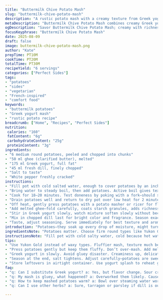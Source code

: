 ```yaml
---
title: "Buttermilk Chive Potato Mash"
slug: "buttermilk-chive-potato-mash"
description: "A rustic potato mash with a creamy texture from Greek yogurt and melted ghee. Fresh dill replaces chives for a herbaceous twist. Creaminess balanced with subtle tang from yogurt. Salt and white pepper season gently. Cook potatoes until easily pierced and steaming, not falling apart. Ghee melts into warm potatoes smoother than butter. Dill adds aroma and green flecks. This mash serves as a side or base for roasted vegetables or grilled fish."
metaDescription: "Buttermilk Chive Potato Mash combines creamy Greek yogurt, fragrant dill with rustic potatoes for a savory, textural side dish that's perfect for any meal"
ogDescription: "Savor Buttermilk Chive Potato Mash; creamy with richness, herbaceous notes, all balanced. Ideal side for Roasted Veggies or Grilled Fish."
focusKeyphrase: "Buttermilk Chive Potato Mash"
date: 2025-08-09
draft: false
image: buttermilk-chive-potato-mash.png
author: "Kate"
prepTime: PT10M
cookTime: PT20M
totalTime: PT30M
recipeYield: "6 servings"
categories: ["Perfect Sides"]
tags:
- "potatoes"
- "sides"
- "vegetarian"
- "French-inspired"
- "comfort food"
keywords:
- "buttermilk potatoes"
- "Greek yogurt mash"
- "rustic potato recipe"
breadcrumb: ["Home", "Recipes", "Perfect Sides"]
nutrition: 
 calories: "160"
 fatContent: "6g"
 carbohydrateContent: "25g"
 proteinContent: "3g"
ingredients:
- "6 medium round potatoes, peeled and chopped into chunks"
- "50 ml ghee (clarified butter), melted"
- "175 ml Greek yogurt, full fat"
- "45 ml fresh dill, finely chopped"
- "Salt to taste"
- "White pepper freshly cracked"
instructions:
- "Fill pot with cold salted water, enough to cover potatoes by an inch."
- "Bring water to steady boil, then add potatoes. Active boil gives texture but don’t let potatoes dance too much or they’ll get mushy."
- "Cook for 18–20 minutes. Test doneness by poking with a fork—should slide in easily but potato still holds shape."
- "Drain potatoes well and return to dry pot over low heat for 2 minutes, shaking gently to evaporate residual moisture. Avoid watery mash."
- "Off heat, gently press potatoes with a potato masher or ricer for fluffiness."
- "Add melted ghee—fold carefully, coats starch granules, adds richness without heaviness."
- "Stir in Greek yogurt slowly, watch mixture soften slowly without becoming gluey. Heat kills sourness but texture stays intact."
- "Mix in chopped dill last for bright color and fragrance. Season exactly here with salt and freshly cracked white pepper."
- "Taste, adjust seasoning. Serve immediately for best texture and aroma. Reheat carefully with splash of yogurt to loosen if needed."
introduction: "Potatoes—they soak up every drop of moisture, might turn gluey if mishandled. Use firm round spuds for that crumbly texture instead of waxy. Rely on dry heat phases to stress starch, coax fluffiness. Butter’s great, but ghee melts cleaner; less water means less gumminess. Swap buttermilk for yogurt—a bit more tang, less liquid volume. Fresh herbs anchor flavor, dill’s deeper than chive, earthier, piney. White pepper avoids black specs, keeps mash visually clean. Test potatoes—not all cooks watch on timers—when fork slides like blade through warm silk, it’s ready. Drain well, dry out, then mash. Gradual mixing keeps air in; crushing raw heat ruins texture. Season last—salt tightens starch network, pepper wakes nose. Serve hot, or remnants get gluey fast."
ingredientsNote: "Potatoes matter. Choose firm round types like Yukon Gold instead of waxy reds or starchy Russets for this style. Peeling preferred for smooth mash but skins left on add rustic texture if well scrubbed. Ghee substitutes clarified butter, no milk solids means higher smoke point, cleaner flavor. Greek yogurt is stand-in for buttermilk here. Use full fat, improves creaminess. Dill swaps chives; offers a stronger herbal profile without overpowering. Salt to taste but keep in mind potato’s natural sweetness, add gradually. White pepper instead of black keeps mash looking pristine but mild heat persists. If no ghee, unsalted butter’s fine but add slowly to avoid breaking mash. Alternative herbs—tarragon, parsley—work if dill absent."
instructionsNote: "Fill pot with cold salty water, cold because hot water cooks unevenly, results in mealy centers and mushy edges. Salt water seasons potatoes from inside out. Boil potatoes uncovered, noisy rolling boil agitating chunks supports even cooking, but too fierce leads to falling apart. Check for fork tender, not mushy—potatoes continue cooking after draining. Drain and dump them back in warm pot, low heat shakes off excess moisture, prevents gluey glue right from the start. Use potato masher or ricer; mashing raw heat too aggressively pushes starch too far, becomes sticky glue. Melt ghee separately, fold in gently—fat coats starch, keeps it fluffy. Add yogurt in puddles, fold gently but thoroughly; yogurt protein binds but doesn’t stiffen like cream might. Add herbs right before serving, they lose vibrancy if overmixed. Season only at end—you’ll feel balance better when all ingredients worked together. Serve immediately. If served cold, reheat on stove with splash of yogurt or milk, stirring gently to loosen. Avoid microwave blasts—they ruin texture, dry it out fast."
tips:
- "Use Yukon Gold instead of waxy types. Fluffier mash, texture much better. Rinse starch off, keeps that bite. Boil in salted water. Stir occasionally—don’t let dance too much."
- "Press potatoes gently but keep them fluffy. Don’t over-mash. Add melted ghee, fold in. Coats starch granules, richness added without weight; contrast yogurt smoothness."
- "Greek yogurt in slowly. Avoid gluey disaster. Creaminess up, delicate tang down. Mix until just combined, watch for lumps. Too much heat ruins it."
- "Season at the end, salt tightens. Adjust carefully—potatoes are sweet. White pepper for clean appearance; preserves flavor nuance. No black specks."
- "Store leftovers in airtight container. Use yogurt splash to reheat gently. Add moisture back, prevents gluey texture. Microwave? No, ruins it—stovetop only."
faq:
- "q: Can I substitute Greek yogurt? a: Yes, but flavor change. Sour cream works. Texture differs, tang is muted. More creaminess from crème fraîche."
- "q: My mash is gluey, what happened? a: Overworked them likely. Caused by too aggressive mashing. Next time, mash gently. Keep an eye on cooking time."
- "q: How to keep mashed potatoes warm? a: Bowl over steaming water works. Wrap with a towel, keep covered. Or reheat slowly with yogurt. Avoid dryness."
- "q: Can I use other herbs? a: Sure, tarragon or parsley if dill is out. Not as earthy though, so adjust amounts. Freshness is key, don’t skip."

---
```

